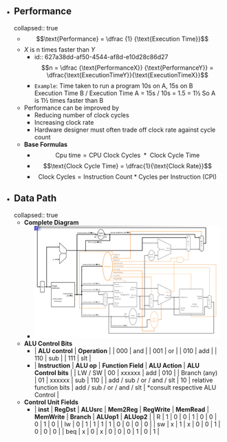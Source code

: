 - ## Performance
  collapsed:: true
	- $$\text{Performance} = \dfrac {1} {\text{Execution Time}}$$
	- $X$ is n times faster than $Y$
		- id:: 627a38dd-af50-4544-af8d-e10d28c86d27
		  $$n = \dfrac {\text{PerformanceX}} {\text{PerformanceY}} = \dfrac{\text{ExecutionTimeY}}{\text{ExecutionTimeX}}$$
		- `Example`: Time taken to run a program
		  10s on A, 
		  15s on B
		  Execution Time B / Execution Time A = 15s / 10s = 1.5 = 1½
		  So A is 1½ times faster than B
	- Performance can be improved by
		- Reducing number of clock cycles
		- Increasing clock rate
		- Hardware designer must often trade off clock rate against cycle count
	- **Base Formulas**
		- $$\text{Cpu time} = \text{CPU Clock Cycles } * \text{ Clock Cycle Time}$$
		- $$\text{Clock Cycle Time} = \dfrac{1}{\text{Clock Rate}}$$
		- $$\text{Clock Cycles} = \text{Instruction Count} * \text{Cycles per Instruction (CPI)}$$
- ## Data Path
  collapsed:: true
	- **Complete Diagram**
		- ![image.png](../assets/image_1652180681450_0.png)
	- **ALU Control Bits**
		- | **ALU control** | **Operation** |
		  | 000 | and |
		  | 001 | or |
		  | 010 | add |
		  | 110 | sub |
		  | 111 | slt |
		- | **Instruction** | **ALU op** | **Function Field** | **ALU Action** | **ALU Control bits** |
		  | LW / SW | 00 | xxxxxx | add | 010 |
		  | Branch (any) | 01 | xxxxxx | sub | 110 |
		  | add / sub / or / and / slt | 10 | relative function bits | add / sub / or / and / slt | *consult respective ALU Control |
	- **Control Unit Fields**
		- | **inst** | **RegDst** | **ALUsrc** | **Mem2Reg** | **RegWrite** | **MemRead** | **MemWrite** | **Branch** | **ALUop1** | **ALUop2** |
		  | R | 1 | 0 | 0 | 1 | 0 | 0 | 0 | 1 | 0 |
		  | lw | 0 | 1 | 1 | 1 | 1 | 0 | 0 | 0 | 0 |
		  | sw | x | 1 | x | 0 | 0 | 1 | 0 | 0 | 0 |
		  | beq | x | 0 | x | 0 | 0 | 0 | 1 | 0 | 1 |